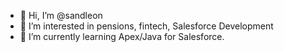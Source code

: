 - 👋 Hi, I’m @sandleon
- 👀 I’m interested in pensions, fintech, Salesforce Development
- 🌱 I’m currently learning Apex/Java for Salesforce.



<!---
sandleon/sandleon is a ✨ special ✨ repository because its `README.md` (this file) appears on your GitHub profile.
You can click the Preview link to take a look at your changes.
--->
